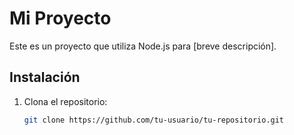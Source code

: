 # Mi Proyecto

Este es un proyecto que utiliza Node.js para [breve descripción].

## Instalación

1. Clona el repositorio:
   ```bash
   git clone https://github.com/tu-usuario/tu-repositorio.git
